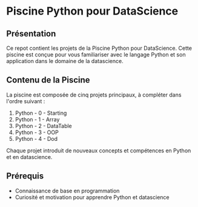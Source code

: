 # Piscine Python pour DataScience

## Présentation

Ce repot contient les projets de la Piscine Python pour DataScience. Cette piscine est conçue pour vous familiariser avec le langage Python et son application dans le domaine de la datascience.

## Contenu de la Piscine

La piscine est composée de cinq projets principaux, à compléter dans l'ordre suivant :

1. Python - 0 - Starting
2. Python - 1 - Array
3. Python - 2 - DataTable
4. Python - 3 - OOP
5. Python - 4 - Dod

Chaque projet introduit de nouveaux concepts et compétences en Python et en datascience.

## Prérequis

- Connaissance de base en programmation
- Curiosité et motivation pour apprendre Python et datascience
